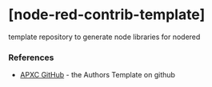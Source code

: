 # [node-red-contrib-template]

template repository to generate node libraries for nodered 

### References

- [APXC GitHub](https://github.com/APXc) - the Authors Template on github
